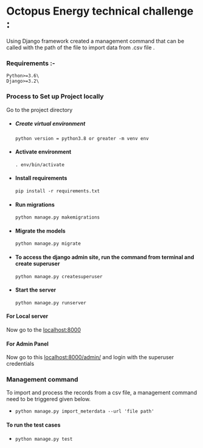 # Octopus Energy technical challenge :

Using Django framework created a management command that can be called with the path of the file to import data from .csv file .

### Requirements :-
    Python>=3.6\
    Django>=3.2\

### Process to Set up Project locally 

Go to the project directory

 * ##### Create virtual environment

   `python version = python3.8 or greater -m venv env`

 * #### Activate environment
    `. env/bin/activate`

 * #### Install requirements
    `pip install -r requirements.txt`

 * #### Run migrations
    `python manage.py makemigrations`

 * #### Migrate the models
    `python manage.py migrate`

* #### To access the django admin site, run the command from terminal and create superuser
  `python manage.py createsuperuser`

* #### Start the server
  `python manage.py runserver`

#### For Local server
Now go to the [localhost:8000](http://127.0.0.1:8000  "localhost")


#### For Admin Panel

Now go to this [localhost:8000/admin/](http://127.0.0.1:8000/admin/  "localhost") and login with the superuser credentials


### Management command
To import and process the records from a csv file, a management command need to be triggered given below.

- `python manage.py import_meterdata --url 'file path'`
 
#### To run the test cases
- `python manage.py test`
